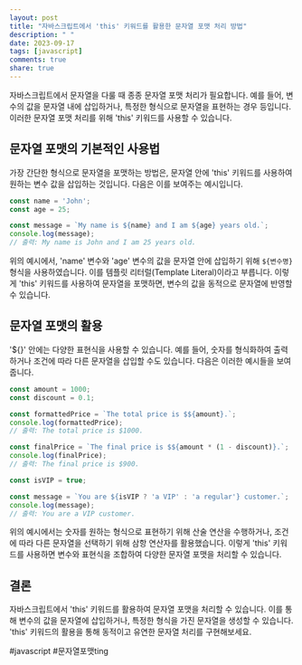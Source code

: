 ```yaml
---
layout: post
title: "자바스크립트에서 'this' 키워드를 활용한 문자열 포맷 처리 방법"
description: " "
date: 2023-09-17
tags: [javascript]
comments: true
share: true
---
```


자바스크립트에서 문자열을 다룰 때 종종 문자열 포맷 처리가 필요합니다. 예를 들어, 변수의 값을 문자열 내에 삽입하거나, 특정한 형식으로 문자열을 표현하는 경우 등입니다. 이러한 문자열 포맷 처리를 위해 'this' 키워드를 사용할 수 있습니다.

## 문자열 포맷의 기본적인 사용법

가장 간단한 형식으로 문자열을 포맷하는 방법은, 문자열 안에 'this' 키워드를 사용하여 원하는 변수 값을 삽입하는 것입니다. 다음은 이를 보여주는 예시입니다.

```javascript
const name = 'John';
const age = 25;

const message = `My name is ${name} and I am ${age} years old.`;
console.log(message);
// 출력: My name is John and I am 25 years old.
```

위의 예시에서, 'name' 변수와 'age' 변수의 값을 문자열 안에 삽입하기 위해 `${변수명}` 형식을 사용하였습니다. 이를 템플릿 리터럴(Template Literal)이라고 부릅니다. 이렇게 'this' 키워드를 사용하여 문자열을 포맷하면, 변수의 값을 동적으로 문자열에 반영할 수 있습니다.

## 문자열 포맷의 활용

'${}' 안에는 다양한 표현식을 사용할 수 있습니다. 예를 들어, 숫자를 형식화하여 출력하거나 조건에 따라 다른 문자열을 삽입할 수도 있습니다. 다음은 이러한 예시들을 보여줍니다.

```javascript
const amount = 1000;
const discount = 0.1;

const formattedPrice = `The total price is $${amount}.`;
console.log(formattedPrice);
// 출력: The total price is $1000.

const finalPrice = `The final price is $${amount * (1 - discount)}.`;
console.log(finalPrice);
// 출력: The final price is $900.

const isVIP = true;

const message = `You are ${isVIP ? 'a VIP' : 'a regular'} customer.`;
console.log(message);
// 출력: You are a VIP customer.
```

위의 예시에서는 숫자를 원하는 형식으로 표현하기 위해 산술 연산을 수행하거나, 조건에 따라 다른 문자열을 선택하기 위해 삼항 연산자를 활용했습니다. 이렇게 'this' 키워드를 사용하면 변수와 표현식을 조합하여 다양한 문자열 포맷을 처리할 수 있습니다.

## 결론

자바스크립트에서 'this' 키워드를 활용하여 문자열 포맷을 처리할 수 있습니다. 이를 통해 변수의 값을 문자열에 삽입하거나, 특정한 형식을 가진 문자열을 생성할 수 있습니다. 'this' 키워드의 활용을 통해 동적이고 유연한 문자열 처리를 구현해보세요.

#javascript #문자열포맷ting